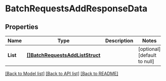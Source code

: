 # BatchRequestsAddResponseData

## Properties
Name | Type | Description | Notes
------------ | ------------- | ------------- | -------------
**List** | [**[]BatchRequestsAddListStruct**](BatchRequestsAddListStruct.md) |  | [optional] [default to null]

[[Back to Model list]](../README.md#documentation-for-models) [[Back to API list]](../README.md#documentation-for-api-endpoints) [[Back to README]](../README.md)


